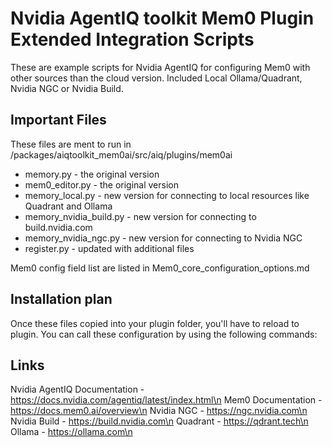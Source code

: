 # Nvidia AgentIQ toolkit Mem0 Plugin Extended Integration Scripts

These are example scripts for Nvidia AgentIQ for configuring Mem0 with other sources than the cloud version. Included Local Ollama/Quadrant, Nvidia NGC or Nvidia Build.

## Important Files

These files are ment to run in <aiq folder>/packages/aiqtoolkit_mem0ai/src/aiq/plugins/mem0ai

* memory.py - the original version
* mem0_editor.py - the original version
* memory_local.py - new version for connecting to local resources like Quadrant and Ollama
* memory_nvidia_build.py - new version for connecting to build.nvidia.com
* memory_nvidia_ngc.py - new version for connecting to Nvidia NGC
* register.py - updated with additional files

Mem0 config field list are listed in Mem0_core_configuration_options.md

## Installation plan

Once these files copied into your plugin folder, you'll have to reload to plugin. You can call these configuration by using the following commands:

## Links

Nvidia AgentIQ Documentation - https://docs.nvidia.com/agentiq/latest/index.html\n
Mem0 Documentation - https://docs.mem0.ai/overview\n
Nvidia NGC - https://ngc.nvidia.com\n
Nvidia Build - https://build.nvidia.com\n
Quadrant - https://qdrant.tech\n
Ollama - https://ollama.com\n
